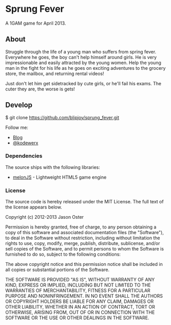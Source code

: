 # Sprung Fever

A 1GAM game for April 2013.

## About

Struggle through the life of a young man who suffers from spring fever.
Everywhere he goes, the boy can't help himself around girls. He is very
impressionable and easily attracted by the young women. Help the young man in
the fight for his life as he goes on exciting adventures to the grocery store,
the mailbox, and returning rental videos!

Just don't let him get sidetracked by cute girls, or he'll fail his exams. The
cuter they are, the worse is gets!

## Develop

  $ git clone https://github.com/blipjoy/sprung_fever.git

Follow me:

* [Blog](http://blog.kodewerx.org/)
* [@kodewerx](http://twitter.com/kodewerx)

### Dependencies

The source ships with the following libraries:

* [melonJS](http://www.melonjs.org/) - Lightweight HTML5 game engine

### License

The source code is hereby released under the MIT License. The full text of the
license appears below.

Copyright (c) 2012-2013 Jason Oster

Permission is hereby granted, free of charge, to any person obtaining a copy of
this software and associated documentation files (the "Software"), to deal in
the Software without restriction, including without limitation the rights to
use, copy, modify, merge, publish, distribute, sublicense, and/or sell copies of
the Software, and to permit persons to whom the Software is furnished to do so,
subject to the following conditions:

The above copyright notice and this permission notice shall be included in all
copies or substantial portions of the Software.

THE SOFTWARE IS PROVIDED "AS IS", WITHOUT WARRANTY OF ANY KIND, EXPRESS OR
IMPLIED, INCLUDING BUT NOT LIMITED TO THE WARRANTIES OF MERCHANTABILITY,
FITNESS FOR A PARTICULAR PURPOSE AND NONINFRINGEMENT. IN NO EVENT SHALL THE
AUTHORS OR COPYRIGHT HOLDERS BE LIABLE FOR ANY CLAIM, DAMAGES OR OTHER
LIABILITY, WHETHER IN AN ACTION OF CONTRACT, TORT OR OTHERWISE, ARISING FROM,
OUT OF OR IN CONNECTION WITH THE SOFTWARE OR THE USE OR OTHER DEALINGS IN THE
SOFTWARE.
